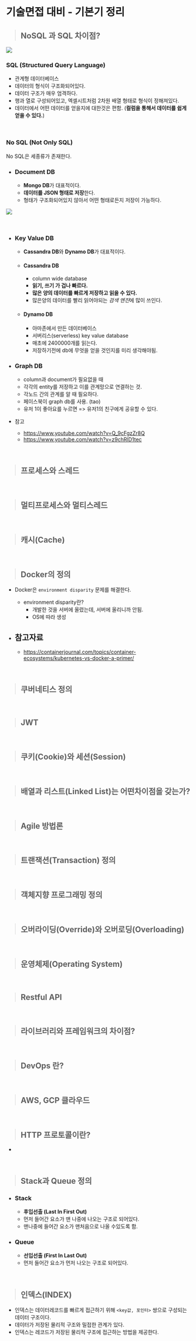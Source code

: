 # 기술면접 대비 - 기본기 정리

> ## NoSQL 과 SQL 차이점?

![](./img1/ex1.png)


### SQL (Structured Query Language)

- 관계형 데이터베이스
- 데이터의 형식이 구조화되어있다.
- 데이터 구조가 매우 엄격하다.
- 행과 열로 구성되어있고, 엑셀시트처럼 2차원 배열 형태로 형식이 정해져있다.
- 데이터에서 어떤 데이터를 얻을지에 대한것은 편함. (**컬럼을 통해서 데이터를 쉽게 얻을 수 있다.**)

<br>

### No SQL (Not Only SQL)

No SQL은 세종류가 존재한다.

- ### **Document DB**
  - **Mongo DB**가 대표적이다.
  - **데이터를 JSON 형태로 저장**한다.
  - 형태가 구조화되어있지 않아서 어떤 형태로든지 저장이 가능하다.

![](./img1/ex2.png)

<br>

- ### **Key Value DB**
  - **Cassandra DB**와 **Dynamo DB**가 대표적이다.

  - #### **Cassandra DB**
    - column wide database
    - **읽기, 쓰기 가 겁나 빠르다.**
    - **많은 양의 데이터를 빠르게 저장하고 읽을 수 있다.**
    - 많은양의 데이터를 빨리 읽어야되는 *검색 엔진*에 많이 쓰인다.

  - #### **Dynamo DB**
    - 아마존에서 만든 데이터베이스
    - 서버리스(serverless) key value database
    - 매초에 2400000개를 읽는다.
    - 저장하기전에 db에 무엇을 얻을 것인지를 미리 생각해야됨.

- ### **Graph DB**
  - column과 document가 필요없을 때
  - 각각의 entity를 저장하고 이를 관계망으로 연결하는 것.
  - 각노드 간의 관계를 알 때 필요하다.
  - 페이스북이 graph db를 사용. (tao)
  - 유저 1이 좋아요를 누르면 => 유저1의 친구에게 공유할 수 있다.


- 참고
  - https://www.youtube.com/watch?v=Q_9cFgzZr8Q
  - https://www.youtube.com/watch?v=z9chRlD1tec

<br>

> ## 프로세스와 스레드


<br>

> ## 멀티프로세스와 멀티스레드


<br>

> ## 캐시(Cache)


<br>

> ## Docker의 정의

- Docker은 `environment disparity` 문제를 해결한다.
  - environment disparity란?
    - 개발한 것을 서버에 올렸는데, 서버에 올리니까 안됨.
    - OS에 따라 생성


- 참고자료
  -
  - https://containerjournal.com/topics/container-ecosystems/kubernetes-vs-docker-a-primer/

<br>

> ## 쿠버네티스 정의


<br>

> ## JWT


<br>

> ## 쿠키(Cookie)와 세션(Session)


<br>

> ## 배열과 리스트(Linked List)는 어떤차이점을 갖는가?


<br>

> ## Agile 방법론

<br>

> ## 트랜잭션(Transaction) 정의

<br>

> ## 객체지향 프로그래밍 정의

<br>

> ## 오버라이딩(Override)와 오버로딩(Overloading)

<br>

> ## 운영체제(Operating System)

<br>

> ## Restful API


<br>

> ## 라이브러리와 프레임워크의 차이점?


<br>

> ## DevOps 란?

<br>

> ## AWS, GCP 클라우드

<br>

> ## HTTP 프로토콜이란?

-

<br>

> ## Stack과 Queue 정의

- ### Stack
  - **후입선출 (Last In First Out)**
  - 먼저 들어간 요소가 맨 나중에 나오는 구조로 되어있다.
  - 맨나중에 들어간 요소가 맨처음으로 나올 수있도록 함.

- ### Queue
  - **선입선출 (First In Last Out)**
  - 먼저 들어간 요소가 먼저 나오는 구조로 되어있다.



<br>

> ## 인덱스(INDEX)

- 인덱스는 데이터레코드를 빠르게 접근하기 위해 `<key값, 포인터>` 쌍으로 구성되는 데이터 구조이다.
- 데이터가 저장된 물리적 구조와 밀접한 관계가 있다.
- 인덱스는 레코드가 저장된 물리적 구조에 접근하는 방법을 제공한다.
